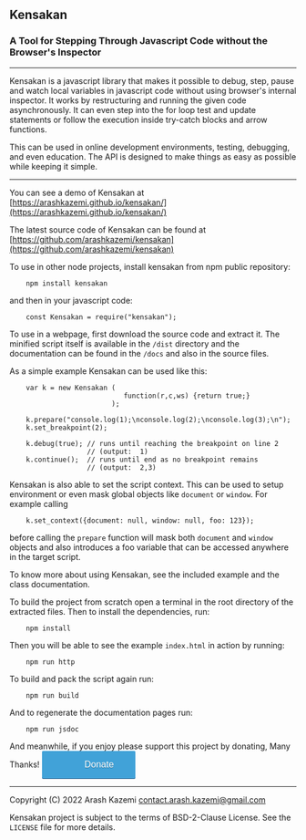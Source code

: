 
## Kensakan
### A Tool for Stepping Through Javascript Code without the Browser's Inspector

---

Kensakan is a javascript library that makes it possible to debug, step,
pause and watch local variables in javascript code without using browser's
internal inspector. It works by restructuring and running the given code 
asynchronously. It can even step into the for loop test and update statements 
or follow the execution inside try-catch blocks and arrow functions.

This can be used in online development environments, testing, debugging,
and even education. The API is designed to make things as easy as possible 
while keeping it simple.

---

You can see a demo of Kensakan at
[https://arashkazemi.github.io/kensakan/](https://arashkazemi.github.io/kensakan/)

The latest source code of Kensakan can be found at
[https://github.com/arashkazemi/kensakan](https://github.com/arashkazemi/kensakan)

To use in other node projects, install kensakan from npm public repository:

        npm install kensakan  

and then in your javascript code:

        const Kensakan = require("kensakan");

To use in a webpage, first download the source code and extract it. The minified 
script itself is available in the `/dist` directory and the documentation 
can be found in the `/docs` and also in the source files. 

As a simple example Kensakan can be used like this:

        var k = new Kensakan (
                                function(r,c,ws) {return true;}
                             );

        k.prepare("console.log(1);\nconsole.log(2);\nconsole.log(3);\n");
        k.set_breakpoint(2);

        k.debug(true); // runs until reaching the breakpoint on line 2 
                       // (output:  1) 
        k.continue();  // runs until end as no breakpoint remains
                       // (output:  2,3)

Kensakan is also able to set the script context. This can be used to setup
environment or even mask global objects like `document` or `window`. For example
calling

        k.set_context({document: null, window: null, foo: 123});

before calling the `prepare` function will mask both `document` and `window`
objects and also introduces a foo variable that can be accessed anywhere in
the target script.

To know more about using Kensakan, see the included example and the class 
documentation.

To build the project from scratch open a terminal in the root directory
of the extracted files. Then to install the dependencies, run:

        npm install

Then you will be able to see the example `index.html` in action by 
running:

        npm run http

To build and pack the script again run:

        npm run build

And to regenerate the documentation pages run:

        npm run jsdoc


And meanwhile, if you enjoy please support this project by donating, 
Many Thanks! <a style="background: #41a2d8 url(https://donorbox.org/images/red_logo.png) no-repeat 37px;color: #fff;text-decoration: none;font-family: Verdana,sans-serif;display: inline-block;font-size: 16px;padding: 15px 38px;padding-left: 75px;-webkit-border-radius: 2px;-moz-border-radius: 2px;border-radius: 2px;box-shadow: 0 1px 0 0 #1f5a89;text-shadow: 0 1px rgba(0, 0, 0, 0.3);" href="https://donorbox.org/kensakan?default_interval=o&amount=30">Donate</a>

---

Copyright (C) 2022 Arash Kazemi <contact.arash.kazemi@gmail.com>

Kensakan project is subject to the terms of BSD-2-Clause License. See the `LICENSE` file for more details.
